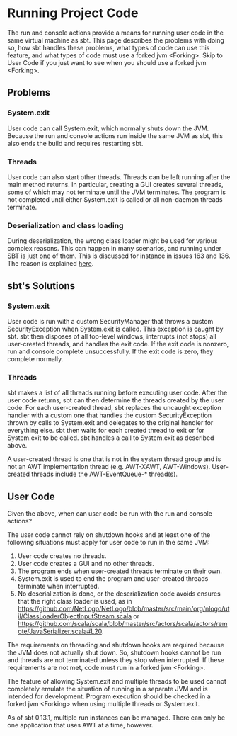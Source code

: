 Running Project Code
====================

The run and console actions provide a means for running user code in the
same virtual machine as sbt. This page describes the problems with doing
so, how sbt handles these problems, what types of code can use this
feature, and what types of code must use a forked jvm \<Forking\>. Skip
to User Code if you just want to see when you should use a
forked jvm \<Forking\>.

Problems
--------

### System.exit

User code can call System.exit, which normally shuts down the JVM.
Because the run and console actions run inside the same JVM as sbt, this
also ends the build and requires restarting sbt.

### Threads

User code can also start other threads. Threads can be left running
after the main method returns. In particular, creating a GUI creates
several threads, some of which may not terminate until the JVM
terminates. The program is not completed until either System.exit is
called or all non-daemon threads terminate.

### Deserialization and class loading

During deserialization, the wrong class loader might be used for various
complex reasons. This can happen in many scenarios, and running under
SBT is just one of them. This is discussed for instance in issues 163
and 136. The reason is explained
[here](http://jira.codehaus.org/browse/GROOVY-1627?focusedCommentId=85900#comment-85900).

sbt's Solutions
---------------

### System.exit

User code is run with a custom SecurityManager that throws a custom
SecurityException when System.exit is called. This exception is caught
by sbt. sbt then disposes of all top-level windows, interrupts (not
stops) all user-created threads, and handles the exit code. If the exit
code is nonzero, run and console complete unsuccessfully. If the exit
code is zero, they complete normally.

### Threads

sbt makes a list of all threads running before executing user code.
After the user code returns, sbt can then determine the threads created
by the user code. For each user-created thread, sbt replaces the
uncaught exception handler with a custom one that handles the custom
SecurityException thrown by calls to System.exit and delegates to the
original handler for everything else. sbt then waits for each created
thread to exit or for System.exit to be called. sbt handles a call to
System.exit as described above.

A user-created thread is one that is not in the system thread group and
is not an AWT implementation thread (e.g. AWT-XAWT, AWT-Windows).
User-created threads include the AWT-EventQueue-\* thread(s).

User Code
---------

Given the above, when can user code be run with the run and console
actions?

The user code cannot rely on shutdown hooks and at least one of the
following situations must apply for user code to run in the same JVM:

1.  User code creates no threads.
2.  User code creates a GUI and no other threads.
3.  The program ends when user-created threads terminate on their own.
4.  System.exit is used to end the program and user-created threads
    terminate when interrupted.
5.  No deserialization is done, or the deserialization code avoids
    ensures that the right class loader is used, as in
    <https://github.com/NetLogo/NetLogo/blob/master/src/main/org/nlogo/util/ClassLoaderObjectInputStream.scala>
    or
    <https://github.com/scala/scala/blob/master/src/actors/scala/actors/remote/JavaSerializer.scala#L20>.

The requirements on threading and shutdown hooks are required because
the JVM does not actually shut down. So, shutdown hooks cannot be run
and threads are not terminated unless they stop when interrupted. If
these requirements are not met, code must run in a
forked jvm \<Forking\>.

The feature of allowing System.exit and multiple threads to be used
cannot completely emulate the situation of running in a separate JVM and
is intended for development. Program execution should be checked in a
forked jvm \<Forking\> when using multiple threads or System.exit.

As of sbt 0.13.1, multiple run instances can be managed. There can only
be one application that uses AWT at a time, however.
